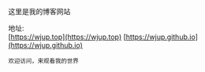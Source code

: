 这里是我的博客网站   

地址:   
[https://wjup.top](https://wjup.top)
[https://wjup.github.io](https://wjup.github.io)

`欢迎访问，来观看我的世界`